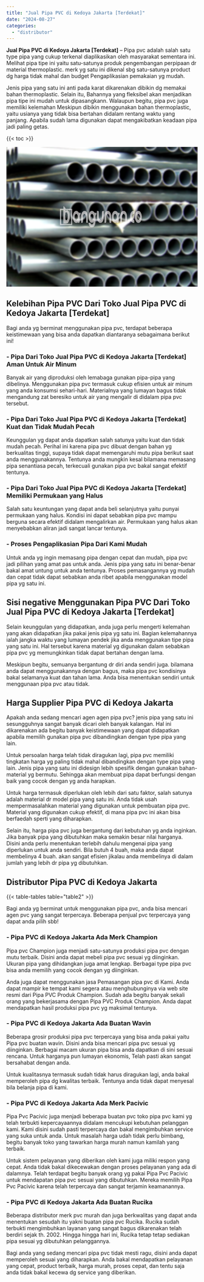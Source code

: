 ```yaml
---
title: "Jual Pipa PVC di Kedoya Jakarta [Terdekat]"
date: "2024-08-27"
categories: 
  - "distributor"
---
```


**Jual Pipa PVC di Kedoya Jakarta \[Terdekat\]** – Pipa pvc adalah salah satu type pipa yang cukup terkenal diaplikasikan oleh masyarakat sementara ini. Melihat pipa tipe ini yaitu satu-satunya produk pengembangan perpipaan dr material thermoplastic. merk yg satu ini dikenal sbg satu-satunya product dg harga tidak mahal dan budget Pengaplikasian pemakaian yg mudah.

Jenis pipa yang satu ini anti pada karat dikarenakan dibikin dg memakai bahan thermoplastic. Selain itu, Bahannya yang fleksibel akan menjadikan pipa tipe ini mudah untuk dipasangkann. Walaupun begitu, pipa pvc juga memiliki kelemahan Meskipun dibikin menggunakan bahan thermoplastic, yaitu usianya yang tidak bisa bertahan didalam rentang waktu yang panjang. Apabila sudah lama digunakan dapat mengakibatkan keadaan pipa jadi paling getas.

{{< toc >}}

![Jual Pipa PVC di Kedoya Jakarta [Terdekat]](/images/jaul-pipa-pvc-43.png)

## Kelebihan Pipa PVC Dari Toko Jual Pipa PVC di Kedoya Jakarta \[Terdekat\]

Bagi anda yg berminat menggunakan pipa pvc, terdapat beberapa keistimewaan yang bisa anda dapatkan diantaranya sebagaimana berikut ini!

### \- Pipa Dari Toko Jual Pipa PVC di Kedoya Jakarta \[Terdekat\] Aman Untuk Air Minum

Banyak air yang diproduksi oleh lemabaga gunakan pipa-pipa yang dibelinya. Menggunakan pipa pvc termasuk cukup efisien untuk air minum yang anda konsumsi sehari-hari. Materialnya yang lumayan bagus tidak mengandung zat beresiko untuk air yang mengalir di didalam pipa pvc tersebut.

### \- Pipa Dari Toko Jual Pipa PVC di Kedoya Jakarta \[Terdekat\] Kuat dan Tidak Mudah Pecah

Keunggulan yg dapat anda dapatkan salah satunya yaitu kuat dan tidak mudah pecah. Perihal ini karena pipa pvc dibuat dengan bahan yg berkualitas tinggi, supaya tidak dapat memengaruhi mutu pipa berikut saat anda menggunakannya. Tentunya anda mungkin kesal bilamana memasang pipa senantiasa pecah, terkecuali gunakan pipa pvc bakal sangat efektif tentunya.

### \- Pipa Dari Toko Jual Pipa PVC di Kedoya Jakarta \[Terdekat\] Memiliki Permukaan yang Halus

Salah satu keuntungan yang dapat anda beli selanjutnya yaitu punyai permukaan yang halus. Kondisi ini dapat sebabkan pipa pvc mampu berguna secara efektif didalam mengalirkan air. Permukaan yang halus akan menyebabkan aliran jadi sangat lancar tentunya.

### \- Proses Pengaplikasian Pipa Dari Kami Mudah

Untuk anda yg ingin memasang pipa dengan cepat dan mudah, pipa pvc jadi pilihan yang amat pas untuk anda. Jenis pipa yang satu ini benar-benar bakal amat untung untuk anda tentunya. Proses pemasangannya yg mudah dan cepat tidak dapat sebabkan anda ribet apabila menggunakan model pipa yg satu ini.

## Sisi negative Menggunakan Pipa PVC Dari Toko Jual Pipa PVC di Kedoya Jakarta \[Terdekat\]

Selain keunggulan yang didapatkan, anda juga perlu mengerti kelemahan yang akan didapatkan jika pakai jenis pipa yg satu ini. Bagian kelemahannya ialah jangka waktu yang lumayan pendek jika anda menggunakan tipe pipa yang satu ini. Hal tersebut karena material yg digunakan dalam sebabkan pipa pvc yg memungkinkan tidak dapat bertahan dengan lama.

Meskipun begitu, semuanya bergantung dr diri anda sendiri juga. bilamana anda dapat menggunakannya dengan bagus, maka pipa pvc kondisinya bakal selamanya kuat dan tahan lama. Anda bisa menentukan sendiri untuk menggunaan pipa pvc atau tidak.

## Harga Supplier Pipa PVC di Kedoya Jakarta

Apakah anda sedang mencari agen agen pipa pvc? jenis pipa yang satu ini sesungguhnya sangat banyak dicari oleh banyak kalangan. Hal ini dikarenakan ada begitu banyak keistimewaan yang dapat didapatkan apabila memilih gunakan pipa pvc dibandingkan dengan type pipa yang lain.

Untuk persoalan harga telah tidak diragukan lagi, pipa pvc memiliki tingkatan harga yg paling tidak mahal dibandingkan dengan type pipa yang lain. Jenis pipa yang satu ini didesign lebih spesifik dengan gunakan bahan-material yg bermutu. Sehingga akan membuat pipa dapat berfungsi dengan baik yang cocok dengan yg anda harapkan.

Untuk harga termasuk diperlukan oleh lebih dari satu faktor, salah satunya adalah material dr model pipa yang satu ini. Anda tidak usah mempermasalahkan material yang digunakan untuk pembuatan pipa pvc. Material yang digunakan cukup efektif, di mana pipa pvc ini akan bisa berfaedah sperti yang diharapkan.

Selain itu, harga pipa pvc juga bergantung dari kebutuhan yg anda inginkan. Jika banyak pipa yang dibutuhkan maka semakin besar nilai harganya. Disini anda perlu menentukan terlebih dahulu mengenai pipa yang diperlukan untuk anda sendiri. Bila butuh 4 buah, maka anda dapat membelinya 4 buah. akan sangat efisien jikalau anda membelinya di dalam jumlah yang lebih dr pipa yg dibutuhkan.

## Distributor Pipa PVC di Kedoya Jakarta

{{< table-tables table="table2" >}}

Bagi anda yg berminat untuk menggunakan pipa pvc, anda bisa mencari agen pvc yang sangat terpercaya. Beberapa penjual pvc terpercaya yang dapat anda pilih sbb!

### \- Pipa PVC di Kedoya Jakarta Ada Merk Champion

Pipa pvc Champion juga menjadi satu-satunya produksi pipa pvc dengan mutu terbaik. Disini anda dapat mebeli pipa pvc sesuai yg diinginkan. Ukuran pipa yang dihidangkan juga amat lengkap. Berbagai type pipa pvc bisa anda memilih yang cocok dengan yg diinginkan.

Anda juga dapat menggunakan jasa Pemasangan pipa pvc di Kami. Anda dapat mampir ke tempat kami segera atau menghubunginya via web site resmi dari Pipa PVC Produk Champion. Sudah ada begitu banyak sekali orang yang bekerjasama dengan Pipa PVC Produk Champion. Anda dapat mendapatkan hasil produksi pipa pvc yg maksimal tentunya.

### \- Pipa PVC di Kedoya Jakarta Ada Buatan Wavin

Beberapa grosir produksi pipa pvc terpercaya yang bisa anda pakai yaitu Pipa pvc buatan wavin. Disini anda bisa mencari pipa pvc sesuai yg diinginkan. Berbagai macam ukuran pipa bisa anda dapatkan di sini sesuai rencana. Untuk harganya pun lumayan ekonomis, Telah pasti akan sangat bersahabat dengan anda.

Untuk kualitasnya termasuk sudah tidak harus diragukan lagi, anda bakal memperoleh pipa dg kwalitas terbaik. Tentunya anda tidak dapat menyesal bila belanja pipa di kami.

### \- Pipa PVC di Kedoya Jakarta Ada Merk Pacivic

Pipa Pvc Pacivic juga menjadi beberapa buatan pvc toko pipa pvc kami yg telah terbukti kepercayaannya didalam mencukupi kebutuhan pelanggan kami. Kami disini sudah pasti terpercaya dan bakal mengimbuhkan service yang suka untuk anda. Untuk masalah harga udah tidak perlu bimbang, begitu banyak toko yang tawarkan harga murah namun kamilah yang terbaik.

Untuk sistem pelayanan yang diberikan oleh kami juga miliki respon yang cepat. Anda tidak bakal dikecewakan dengan proses pelayanan yang ada di dalamnya. Telah terdapat begitu banyak orang yg pakai Pipa Pvc Pacivic untuk mendapatan pipa pvc sesuai yang dibutuhkan. Mereka memilih Pipa Pvc Pacivic karena telah terpercaya dan sangat terjamin keamanannya.

### \- Pipa PVC di Kedoya Jakarta Ada Buatan Rucika

Beberapa distributor merk pvc murah dan juga berkwalitas yang dapat anda menentukan sesudah itu yakni buatan pipa pvc Rucika. Rucika sudah terbukti mengimbuhkan layanan yang sangat bagus dikarenakan telah berdiri sejak th. 2002. Hingga hingga hari ini, Rucika tetap tetap sediakan pipa sesuai yg dibutuhkan pelanggannya.

Bagi anda yang sedang mencari pipa pvc tidak mesti ragu, disini anda dapat memperoleh sesuai yang diharapkan. Anda bakal mendapatkan pelayanan yang cepat, product terbaik, harga murah, proses cepat, dan tentu saja anda tidak bakal kecewa dg service yang diberikan.
